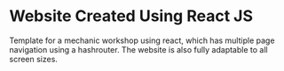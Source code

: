# Website Created Using React JS

Template for a mechanic workshop using react, which has multiple page navigation using a hashrouter. The website is also fully adaptable to all screen sizes.
